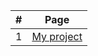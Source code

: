 |#|Page
|:-:|----------------------------------------------------------
|1|[My project](https://github.com/risopus21004/page/tree/main/index.html/)
